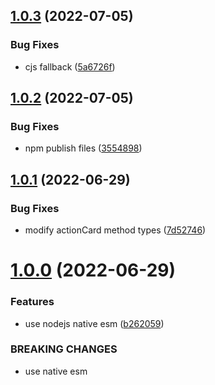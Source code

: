 ## [1.0.3](https://github.com/xg4/dingtalk-bot/compare/v1.0.2...v1.0.3) (2022-07-05)


### Bug Fixes

* cjs fallback ([5a6726f](https://github.com/xg4/dingtalk-bot/commit/5a6726f99307163f4e542f7de3bb501d46a8a40c))

## [1.0.2](https://github.com/xg4/dingtalk-bot/compare/v1.0.1...v1.0.2) (2022-07-05)


### Bug Fixes

* npm publish files ([3554898](https://github.com/xg4/dingtalk-bot/commit/355489832d088204f7d612e65c6f8742c3a4616d))

## [1.0.1](https://github.com/xg4/dingtalk-bot/compare/v1.0.0...v1.0.1) (2022-06-29)


### Bug Fixes

* modify actionCard method types ([7d52746](https://github.com/xg4/dingtalk-bot/commit/7d527468ba4dc10568b2607a71615406949ab887))

# [1.0.0](https://github.com/xg4/dingtalk-bot/compare/v0.0.4...v1.0.0) (2022-06-29)


### Features

*  use nodejs native esm ([b262059](https://github.com/xg4/dingtalk-bot/commit/b262059a36d149a0b4e3225b9259e4b5174e047c))


### BREAKING CHANGES

* use native esm
